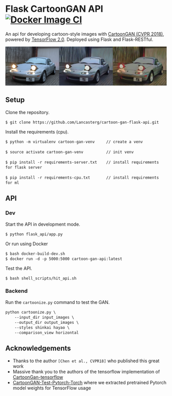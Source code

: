 # Flask CartoonGAN API [![Docker Image CI](https://github.com/Lancasterg/cartoon-gan-flask-api/actions/workflows/docker-image.yml/badge.svg)](https://github.com/Lancasterg/cartoon-gan-flask-api/actions/workflows/docker-image.yml)

An api for developing cartoon-style images with
[CartoonGAN (CVPR 2018)](http://openaccess.thecvf.com/content_cvpr_2018/papers/Chen_CartoonGAN_Generative_Adversarial_CVPR_2018_paper.pdf), 
powered by [TensorFlow 2.0](https://www.tensorflow.org/). Deployed using Flask and Flask-RESTful.

![Before and after](https://github.com/Lancasterg/cartoon-gan-flask-api/blob/main/docs/maz.png)

## Setup
Clone the repository.
```
$ git clone https://github.com/Lancasterg/cartoon-gan-flask-api.git 
```

Install the requirements (cpu).
```
$ python -m virtualenv cartoon-gan-venv     // create a venv

$ source activate cartoon-gan-venv          // init venv

$ pip install -r requirements-server.txt    // install requirements for flask server

$ pip install -r requirements-cpu.txt       // install requirements for ml
```

## API

### Dev 
Start the API in development mode.
```
$ python flask_api/app.py
```

Or run using Docker
```
$ bash docker-build-dev.sh
$ docker run -d -p 5000:5000 cartoon-gan-api:latest
```

Test the API.
```
$ bash shell_scripts/hit_api.sh 
```

### Backend

Run the `cartoonize.py` command to test the GAN.

```commandline
python cartoonize.py \
    --input_dir input_images \
    --output_dir output_images \
    --styles shinkai hayao \
    --comparison_view horizontal
```


## Acknowledgements
- Thanks to the author `[Chen et al., CVPR18]` who published this great work
- Massive thank you to the authors of the tensorflow implementation of [CartoonGan-tensorflow](https://github.com/mnicnc404/CartoonGan-tensorflow) 
- [CartoonGAN-Test-Pytorch-Torch](https://github.com/Yijunmaverick/CartoonGAN-Test-Pytorch-Torch) where we extracted pretrained Pytorch model weights for TensorFlow usage
